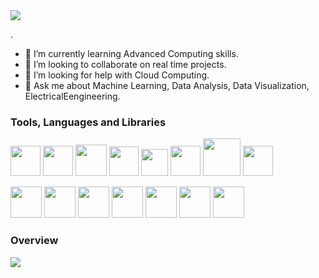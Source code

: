 <img src = "https://user-images.githubusercontent.com/65860050/93360890-d35fab80-f861-11ea-9701-fabca13db785.png" />






.
- 🌱 I’m currently learning Advanced Computing skills.
- 👯 I’m looking to collaborate on real time projects.
- 🤔 I’m looking for help with Cloud Computing.
- 💬 Ask me about Machine Learning, Data Analysis, Data Visualization, ElectricalEengineering.
 





### Tools, Languages and Libraries 

<code><img height="48" src="https://firebasestorage.googleapis.com/v0/b/github--images.appspot.com/o/Github%20images%2F25231.svg?alt=media&token=ef2be627-04a6-4f80-afba-bf224281d35a"></code>
<code><img height="48" src="https://cdn.worldvectorlogo.com/logos/visual-studio-code-1.svg"></code>
<code><img height="50" src="https://cdn.freebiesupply.com/logos/thumbs/2x/c-logo.png"></code>
<code><img height="47" src="https://hackernoon.com/hn-images/1*rW03Wtue71AKfxnx6XN_iQ.png"></code>
<code><img height="43" src="https://www.defactoinfotech.com/wp-content/uploads/2018/04/pOWERbi-png.png"></code>
<code><img height="48" src="https://upload.wikimedia.org/wikipedia/commons/thumb/9/98/WordPress_blue_logo.svg/1024px-WordPress_blue_logo.svg.png"></code>
<code><img height="60" src="https://abutua.com/images/cabutua03.png"></code>
<code><img height="48" src="https://upload.wikimedia.org/wikipedia/commons/thumb/c/c3/Python-logo-notext.svg/1200px-Python-logo-notext.svg.png"></code>

<code><img height="50" src="https://upload.wikimedia.org/wikipedia/commons/thumb/e/ed/Pandas_logo.svg/1200px-Pandas_logo.svg.png"></code>
<code><img height="50" src="https://user-images.githubusercontent.com/1217238/65354639-dd928f80-dba4-11e9-833b-bc3e8c6a737d.png"></code>
<code><img height="50" src="https://cdn-images-1.medium.com/max/1024/1*-QTg-_71YF0SVshMEaKZ_g.png"></code>
<code><img height="50" src="https://spin.atomicobject.com/wp-content/uploads/20180917161630/flask.png"></code>
<code><img height="50" src="https://miro.medium.com/max/600/0*LZQf7b4u8f97izwV.png"></code>
<code><img height="50" src="https://logodix.com/logo/1989939.png"></code>
<code><img height="50" src="https://encrypted-tbn0.gstatic.com/images?q=tbn%3AANd9GcSxluFBnLXSCS5mSKudPHyQy0P3ugmwHYixMg&usqp=CAU"></code>


### Overview 


<img src = "https://github-readme-stats.vercel.app/api?username=DhanshreeFale&&show_icons=true&title_color= #3733FF&icon_color=bb2acf&text_color=daf7dc&bg_color=3733FF">

